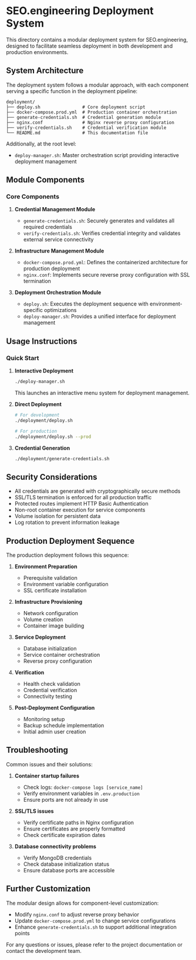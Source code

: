 # SEO.engineering Deployment System

This directory contains a modular deployment system for SEO.engineering, designed to facilitate seamless deployment in both development and production environments.

## System Architecture

The deployment system follows a modular approach, with each component serving a specific function in the deployment pipeline:

```
deployment/
├── deploy.sh                # Core deployment script
├── docker-compose.prod.yml  # Production container orchestration
├── generate-credentials.sh  # Credential generation module
├── nginx.conf               # Nginx reverse proxy configuration
├── verify-credentials.sh    # Credential verification module
└── README.md                # This documentation file
```

Additionally, at the root level:
- `deploy-manager.sh`: Master orchestration script providing interactive deployment management

## Module Components

### Core Components

1. **Credential Management Module**
   - `generate-credentials.sh`: Securely generates and validates all required credentials
   - `verify-credentials.sh`: Verifies credential integrity and validates external service connectivity

2. **Infrastructure Management Module**
   - `docker-compose.prod.yml`: Defines the containerized architecture for production deployment
   - `nginx.conf`: Implements secure reverse proxy configuration with SSL termination

3. **Deployment Orchestration Module**
   - `deploy.sh`: Executes the deployment sequence with environment-specific optimizations
   - `deploy-manager.sh`: Provides a unified interface for deployment management

## Usage Instructions

### Quick Start

1. **Interactive Deployment**
   ```bash
   ./deploy-manager.sh
   ```
   This launches an interactive menu system for deployment management.

2. **Direct Deployment**
   ```bash
   # For development
   ./deployment/deploy.sh
   
   # For production
   ./deployment/deploy.sh --prod
   ```

3. **Credential Generation**
   ```bash
   ./deployment/generate-credentials.sh
   ```

## Security Considerations

- All credentials are generated with cryptographically secure methods
- SSL/TLS termination is enforced for all production traffic
- Protected routes implement HTTP Basic Authentication
- Non-root container execution for service components
- Volume isolation for persistent data
- Log rotation to prevent information leakage

## Production Deployment Sequence

The production deployment follows this sequence:

1. **Environment Preparation**
   - Prerequisite validation
   - Environment variable configuration
   - SSL certificate installation

2. **Infrastructure Provisioning**
   - Network configuration
   - Volume creation
   - Container image building

3. **Service Deployment**
   - Database initialization
   - Service container orchestration
   - Reverse proxy configuration

4. **Verification**
   - Health check validation
   - Credential verification
   - Connectivity testing

5. **Post-Deployment Configuration**
   - Monitoring setup
   - Backup schedule implementation
   - Initial admin user creation

## Troubleshooting

Common issues and their solutions:

1. **Container startup failures**
   - Check logs: `docker-compose logs [service_name]`
   - Verify environment variables in `.env.production`
   - Ensure ports are not already in use

2. **SSL/TLS issues**
   - Verify certificate paths in Nginx configuration
   - Ensure certificates are properly formatted
   - Check certificate expiration dates

3. **Database connectivity problems**
   - Verify MongoDB credentials
   - Check database initialization status
   - Ensure database ports are accessible

## Further Customization

The modular design allows for component-level customization:

- Modify `nginx.conf` to adjust reverse proxy behavior
- Update `docker-compose.prod.yml` to change service configurations
- Enhance `generate-credentials.sh` to support additional integration points

For any questions or issues, please refer to the project documentation or contact the development team.
